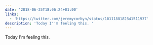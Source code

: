 ```yaml
---
date: '2018-06-25T18:06:24+01:00'
links:
  - 'https://twitter.com/jeremycorbyn/status/1011188182841511937'
description: 'Today I''m feeling this. '
---
```

Today I'm feeling this. 
